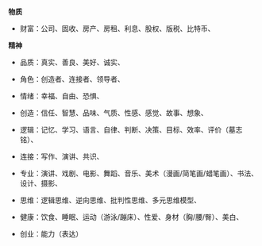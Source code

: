 **物质**
* 财富：公司、固收、房产、房租、利息、股权、版税、比特币、

**精神**
* 品质：真实、善良、美好、诚实、
* 角色：创造者、连接者、领导者、
* 情绪：幸福、自由、恐惧、
* 创造：信任、智慧、品味、气质、性感、感觉、故事、想象、
* 逻辑：记忆、学习、语言、自律、判断、决策、目标、效率、评价（墓志铭）、
* 连接：写作、演讲、共识、
* 专业：演讲、戏剧、电影、舞蹈、音乐、美术（漫画/简笔画/蜡笔画）、书法、设计、摄影、
* 思维：逻辑思维、逆向思维、批判性思维、多元思维模型、
* 健康：饮食、睡眠、运动（游泳/蹦床）、性爱、身材（胸/腰/臀）、美白、

* 创业：能力（表达）
